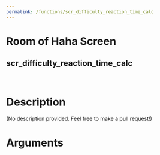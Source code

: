 ```yaml
---
permalink: /functions/scr_difficulty_reaction_time_calc
---
```

# Room of Haha Screen  
## scr_difficulty_reaction_time_calc  
&nbsp;  
# Description  
(No description provided. Feel free to make a pull request!) 
&nbsp;  
# Arguments


